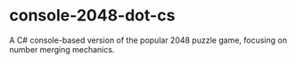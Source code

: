 # console-2048-dot-cs
 A C# console-based version of the popular 2048 puzzle game, focusing on number merging mechanics.
